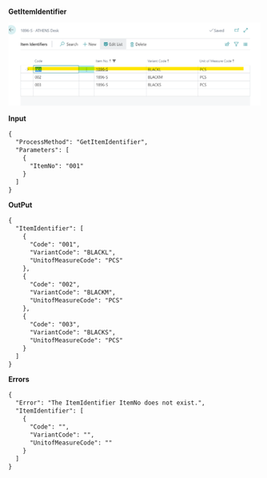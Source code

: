 **GetItemIdentifier**

![image.png](/.attachments/image-08bf5a3a-7e89-4694-abfd-17fef9de4a10.png)

**Input**

```
{
  "ProcessMethod": "GetItemIdentifier",
  "Parameters": [
    {
      "ItemNo": "001"
    }
  ]
}
```


**OutPut**

```
{
  "ItemIdentifier": [
    {
      "Code": "001",
      "VariantCode": "BLACKL",
      "UnitofMeasureCode": "PCS"
    },
    {
      "Code": "002",
      "VariantCode": "BLACKM",
      "UnitofMeasureCode": "PCS"
    },
    {
      "Code": "003",
      "VariantCode": "BLACKS",
      "UnitofMeasureCode": "PCS"
    }
  ]
}
```



**Errors**

```
{
  "Error": "The ItemIdentifier ItemNo does not exist.",
  "ItemIdentifier": [
    {
      "Code": "",
      "VariantCode": "",
      "UnitofMeasureCode": ""
    }
  ]
}
```
